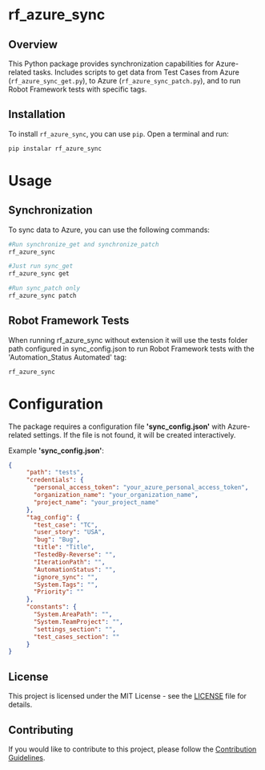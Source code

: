 # rf_azure_sync

## Overview

This Python package provides synchronization capabilities for Azure-related tasks. Includes scripts to get data from Test Cases from Azure (`rf_azure_sync_get.py`), to Azure (`rf_azure_sync_patch.py`), and to run Robot Framework tests with specific tags.

## Installation

To install `rf_azure_sync`, you can use `pip`. Open a terminal and run:

```bash
pip instalar rf_azure_sync
```
# Usage
## Synchronization
To sync data to Azure, you can use the following commands:

```bash
#Run synchronize_get and synchronize_patch
rf_azure_sync

#Just run sync_get
rf_azure_sync get

#Run sync_patch only
rf_azure_sync patch
```

## Robot Framework Tests
When running rf_azure_sync without extension it will use the tests folder path configured in sync_config.json to run Robot Framework tests with the 'Automation_Status Automated' tag:

```bash
rf_azure_sync
```
# Configuration
The package requires a configuration file **'sync_config.json'** with Azure-related settings. If the file is not found, it will be created interactively.

Example **'sync_config.json'**:
```JSON
{
     "path": "tests",
     "credentials": {
       "personal_access_token": "your_azure_personal_access_token",
       "organization_name": "your_organization_name",
       "project_name": "your_project_name"
     },
     "tag_config": {
       "test_case": "TC",
       "user_story": "USA",
       "bug": "Bug",
       "title": "Title",
       "TestedBy-Reverse": "",
       "IterationPath": "",
       "AutomationStatus": "",
       "ignore_sync": "",
       "System.Tags": "",
       "Priority": ""
     },
     "constants": {
       "System.AreaPath": "",
       "System.TeamProject": "",
       "settings_section": "",
       "test_cases_section": ""
     }
}
```
## License
This project is licensed under the MIT License - see the [LICENSE](LICENSE) file for details.
## Contributing
If you would like to contribute to this project, please follow the [Contribution Guidelines](CONTRIBUTING.md).